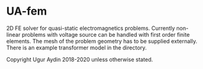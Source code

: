 # UA-fem
2D FE solver for quasi-static electromagnetics problems. 
Currently non-linear problems with voltage source can be handled with first order finite elements.
The mesh of the problem geometry has to be supplied externally.
There is an example transformer model in the directory.

Copyright Ugur Aydin 2018-2020 unless otherwise stated.
